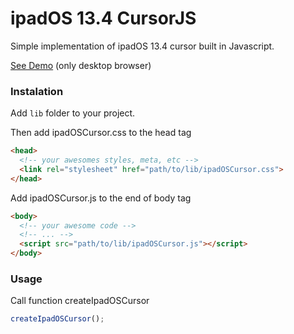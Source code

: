 # ipadOS 13.4 CursorJS

Simple implementation of ipadOS 13.4 cursor built in Javascript.

[See Demo](https://codepen.io/josesaranda/pen/oNjEWwb) (only  desktop browser)

### Instalation  

Add `lib` folder to your project.

Then add ipadOSCursor.css to the head tag 
```html
<head>
  <!-- your awesomes styles, meta, etc -->
  <link rel="stylesheet" href="path/to/lib/ipadOSCursor.css">
</head>
```

Add ipadOSCursor.js to the end of body tag
```html
<body>
  <!-- your awesome code -->
  <!-- ... -->
  <script src="path/to/lib/ipadOSCursor.js"></script>
</body>
```

### Usage  

Call function createIpadOSCursor
```javascript
createIpadOSCursor();
```